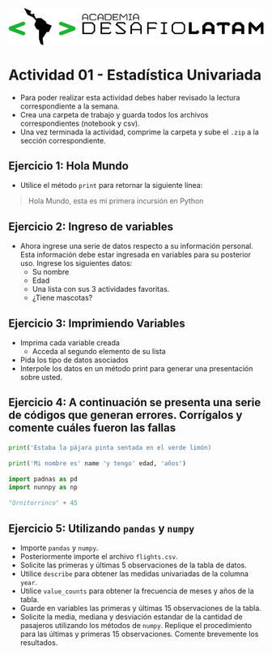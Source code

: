 ![](logo.png)
# Actividad 01 - Estadística Univariada

* Para poder realizar esta actividad debes haber revisado la lectura correspondiente a la semana.
* Crea una carpeta de trabajo y guarda todos los archivos correspondientes (notebook y csv).
* Una vez terminada la actividad, comprime la carpeta y sube el `.zip` a la sección correspondiente.

## Ejercicio 1: Hola Mundo

* Utilice el método `print` para retornar la siguiente línea:

> Hola Mundo, esta es mi primera incursión en Python

## Ejercicio 2: Ingreso de variables
* Ahora ingrese una serie de datos respecto a su información personal. Esta información debe estar ingresada en variables para su posterior uso. Ingrese los siguientes datos:
    - Su nombre
    - Edad
    - Una lista con sus 3 actividades favoritas.
    - ¿Tiene mascotas?

## Ejercicio 3: Imprimiendo Variables
* Imprima cada variable creada
    - Acceda al segundo elemento de su lista
* Pida los tipo de datos asociados
* Interpole los datos en un método print para generar una presentación sobre usted.

## Ejercicio 4: A continuación se presenta una serie de códigos que generan errores. Corrígalos y comente cuáles fueron las fallas


```python
print('Estaba la pájara pinta sentada en el verde limón)
```


```python
print('Mi nombre es' name 'y tengo' edad, 'años')
```


```python
import padnas as pd
import nunnpy as np
```


```python
"Ornitorrinco" + 45
```

## Ejercicio 5: Utilizando `pandas` y `numpy`

* Importe `pandas` y `numpy`.
* Posteriormente importe el archivo `flights.csv`.
* Solicite las primeras y últimas 5 observaciones de la tabla de datos.
* Utilice `describe` para obtener las medidas univariadas de la columna `year`.
* Utilice `value_counts` para obtener la frecuencia de meses y años de la tabla.
* Guarde en variables las primeras y últimas 15 observaciones de la tabla.
* Solicite la media, mediana y desviación estandar de la cantidad de pasajeros utilizando los métodos de `numpy`. Replique el procedimiento para las últimas y primeras 15 observaciones. Comente brevemente los resultados.

